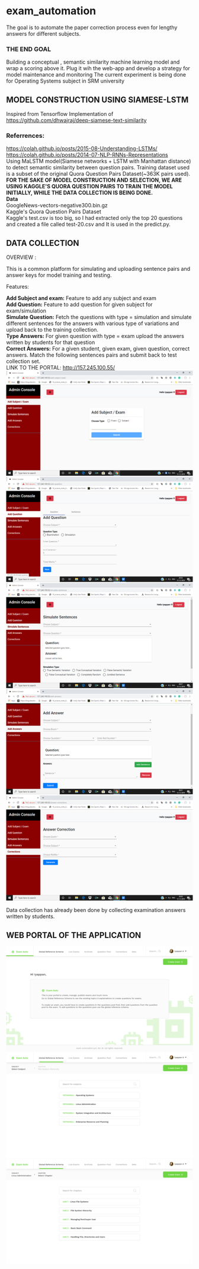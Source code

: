 # exam_automation
The goal is to automate the paper correction process even for lengthy answers for different subjects.
### THE END GOAL
Building a conceptual , semantic similarity machine learning model and wrap a scoring above it.
Plug it wih the web-app and develop a strategy for model maintenance and monitoring
The current experiment is being done for Operating Systems subject in SRM university
## MODEL CONSTRUCTION USING SIAMESE-LSTM
Inspired from Tensorflow Implementation of https://github.com/dhwajraj/deep-siamese-text-similarity <br /> 
### Referrences:
https://colah.github.io/posts/2015-08-Understanding-LSTMs/ <br /> 
https://colah.github.io/posts/2014-07-NLP-RNNs-Representations<BR />
Using MaLSTM model(Siamese networks + LSTM with Manhattan distance) to detect semantic similarity between question pairs. Training dataset used is a subset of the original Quora Question Pairs Dataset(~363K pairs used).<BR />
<B>FOR THE SAKE OF MODEL CONSTRUCTION AND SELECTION, WE ARE USING KAGGLE'S QUORA QUESTION PAIRS TO TRAIN THE MODEL INITIALLY, WHILE THE DATA COLLECTION IS BEING DONE.</B><BR />
<B>Data</B><BR />
GoogleNews-vectors-negative300.bin.gz<BR />
Kaggle's Quora Question Pairs Dataset<BR />
Kaggle's test.csv is too big, so I had extracted only the top 20 questions and created a file called test-20.csv and It is used in the predict.py.

## DATA COLLECTION
OVERVIEW :<BR />

This is a common platform for simulating and uploading sentence pairs and answer keys for model training and testing.<BR />

Features:<BR />

<B>Add Subject and exam:</B> Feature to add any subject and exam<BR />
<B>Add Question:</B> Feature to add question for given subject for exam/simulation<BR />
<B>Simulate Question:</B> Fetch the questions with type = simulation and simulate different sentences for the answers with various type of variations and upload back to the training collection.<BR />
<B>Type Answers:</B> For given question with type = exam upload the answers written by students for that question<BR />
<B>Correct Answers:</B> For a given student, given exam, given question, correct answers. Match the following sentences pairs and submit back to test collection set.<BR />
LINK TO THE PORTAL: http://157.245.100.55/ <BR />
![Admin Console](https://github.com/subhashreehazra/exam_auto/blob/master/data%20collection%20platform/Picture1.png)
![ ](https://github.com/subhashreehazra/exam_auto/blob/master/data%20collection%20platform/Picture2.png)
![ ](https://github.com/subhashreehazra/exam_auto/blob/master/data%20collection%20platform/Picture3.png)
![ ](https://github.com/subhashreehazra/exam_auto/blob/master/data%20collection%20platform/Picture4.png)
![ ](https://github.com/subhashreehazra/exam_auto/blob/master/data%20collection%20platform/Picture5.png)<br />

Data collection has already been done by collecting examination answers written by students.<BR />
## WEB PORTAL OF THE APPLICATION
![HOME PAGE](https://github.com/subhashreehazra/exam_auto/blob/master/web%20portal/exam_automation_home.png)
![](https://github.com/subhashreehazra/exam_auto/blob/master/web%20portal/grs_select_subject.png)
![](https://github.com/subhashreehazra/exam_auto/blob/master/web%20portal/grs_select_chapter.png)
